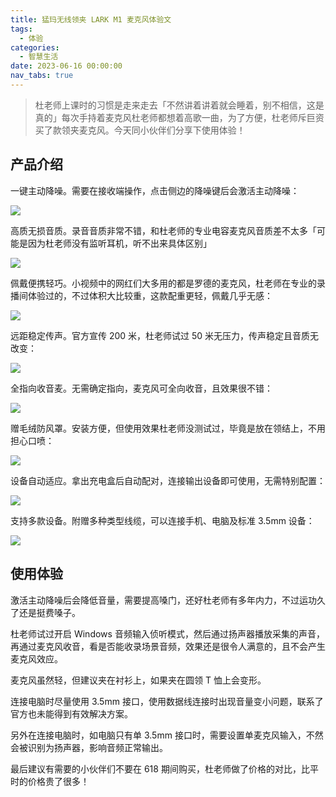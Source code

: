 ```yaml
---
title: 猛玛无线领夹 LARK M1 麦克风体验文
tags:
  - 体验
categories:
  - 智慧生活
date: 2023-06-16 00:00:00
nav_tabs: true
---
```


> 杜老师上课时的习惯是走来走去「不然讲着讲着就会睡着，别不相信，这是真的」每次手持着麦克风杜老师都想着高歌一曲，为了方便，杜老师斥巨资买了款领夹麦克风。今天同小伙伴们分享下使用体验！

<!-- more -->

## 产品介绍

一键主动降噪。需要在接收端操作，点击侧边的降噪键后会激活主动降噪：

![](https://cdn.dusays.com/2023/06/596-1.jpg)

高质无损音质。录音音质非常不错，和杜老师的专业电容麦克风音质差不太多「可能是因为杜老师没有监听耳机，听不出来具体区别」

![](https://cdn.dusays.com/2023/06/596-2.jpg)

佩戴便携轻巧。小视频中的网红们大多用的都是罗德的麦克风，杜老师在专业的录播间体验过的，不过体积大比较重，这款配重更轻，佩戴几乎无感：

![](https://cdn.dusays.com/2023/06/596-3.jpg)

远距稳定传声。官方宣传 200 米，杜老师试过 50 米无压力，传声稳定且音质无改变：

![](https://cdn.dusays.com/2023/06/596-4.jpg)

全指向收音麦。无需确定指向，麦克风可全向收音，且效果很不错：

![](https://cdn.dusays.com/2023/06/596-5.jpg)

赠毛绒防风罩。安装方便，但使用效果杜老师没测试过，毕竟是放在领结上，不用担心口喷：

![](https://cdn.dusays.com/2023/06/596-6.jpg)

设备自动适应。拿出充电盒后自动配对，连接输出设备即可使用，无需特别配置：

![](https://cdn.dusays.com/2023/06/596-7.jpg)

支持多款设备。附赠多种类型线缆，可以连接手机、电脑及标准 3.5mm 设备：

![](https://cdn.dusays.com/2023/06/596-8.jpg)

## 使用体验

激活主动降噪后会降低音量，需要提高嗓门，还好杜老师有多年内力，不过运功久了还是挺费嗓子。

杜老师试过开启 Windows 音频输入侦听模式，然后通过扬声器播放采集的声音，再通过麦克风收音，看是否能收录场景音频，效果还是很令人满意的，且不会产生麦克风效应。

麦克风虽然轻，但建议夹在衬衫上，如果夹在圆领 T 恤上会变形。

连接电脑时尽量使用 3.5mm 接口，使用数据线连接时出现音量变小问题，联系了官方也未能得到有效解决方案。

另外在连接电脑时，如电脑只有单 3.5mm 接口时，需要设置单麦克风输入，不然会被识别为扬声器，影响音频正常输出。

最后建议有需要的小伙伴们不要在 618 期间购买，杜老师做了价格的对比，比平时的价格贵了很多！
